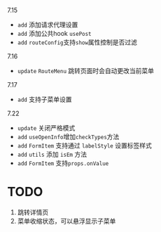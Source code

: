 7.15
- `add` 添加请求代理设置
- `add` 添加公共hook `usePost`
- `add` `routeConfig`支持`show`属性控制是否过滤

7.16 
- `update` `RouteMenu` 跳转页面时会自动更改当前菜单

7.17 
- `add` 支持子菜单设置

7.22 
- `update` 关闭严格模式
- `add` `useOpenInfo`增加`checkTypes`方法
- `add` `FormItem` 支持通过 `labelStyle` 设置标签样式
- `add` `utils` 添加 `isEm` 方法
- `add` `FormItem` 支持`props.onValue` 

# TODO
1. 跳转详情页
2. 菜单收缩状态，可以悬浮显示子菜单
